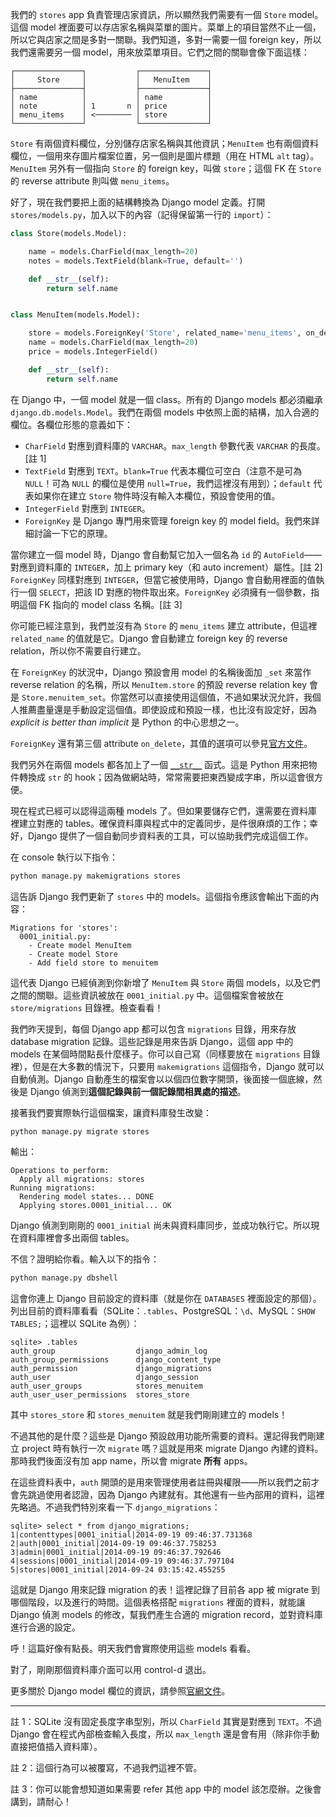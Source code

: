 我們的 `stores` app 負責管理店家資訊，所以顯然我們需要有一個 `Store` model。這個 model 裡面要可以存店家名稱與菜單的圖片。菜單上的項目當然不止一個，所以它與店家之間是多對一關聯。我們知道，多對一需要一個 foreign key，所以我們還需要另一個 model，用來放菜單項目。它們之間的關聯會像下面這樣：

    ┌───────────────┐           ┌───────────────┐
    │     Store     │           │   MenuItem    │
    ├───────────────┤           ├───────────────┤
    │ name          │           │ name          │
    │ note          │ 1       n │ price         │
    │ menu_items    │ <──────── │ store         │
    └───────────────┘           └───────────────┘

`Store` 有兩個資料欄位，分別儲存店家名稱與其他資訊；`MenuItem` 也有兩個資料欄位，一個用來存圖片檔案位置，另一個則是圖片標題（用在 HTML `alt` tag）。`MenuItem` 另外有一個指向 `Store` 的 foreign key，叫做 `store`；這個 FK 在 `Store` 的 reverse attribute 則叫做 `menu_items`。

好了，現在我們要把上面的結構轉換為 Django model 定義。打開 `stores/models.py`，加入以下的內容（記得保留第一行的 `import`）：

```python
class Store(models.Model):

    name = models.CharField(max_length=20)
    notes = models.TextField(blank=True, default='')

    def __str__(self):
        return self.name


class MenuItem(models.Model):

    store = models.ForeignKey('Store', related_name='menu_items', on_delete=models.)
    name = models.CharField(max_length=20)
    price = models.IntegerField()

    def __str__(self):
        return self.name
```

在 Django 中，一個 model 就是一個 class。所有的 Django models 都必須繼承 `django.db.models.Model`。我們在兩個 models 中依照上面的結構，加入合適的欄位。各欄位形態的意義如下：

* `CharField` 對應到資料庫的 `VARCHAR`。`max_length` 參數代表 `VARCHAR` 的長度。[註 1]
* `TextField` 對應到 `TEXT`。`blank=True` 代表本欄位可空白（注意不是可為 `NULL`！可為 `NULL` 的欄位是使用 `null=True`，我們這裡沒有用到）；`default` 代表如果你在建立 `Store` 物件時沒有輸入本欄位，預設會使用的值。
* `IntegerField` 對應到 `INTEGER`。
* `ForeignKey` 是 Django 專門用來管理 foreign key 的 model field。我們來詳細討論一下它的原理。

當你建立一個 model 時，Django 會自動幫它加入一個名為 `id` 的 `AutoField`——對應到資料庫的 `INTEGER`，加上 primary key（和 auto increment）屬性。[註 2] `ForeignKey` 同樣對應到 `INTEGER`，但當它被使用時，Django 會自動用裡面的值執行一個 `SELECT`，把該 ID 對應的物件取出來。`ForeignKey` 必須擁有一個參數，指明這個 FK 指向的 model class 名稱。[註 3]

你可能已經注意到，我們並沒有為 `Store` 的 `menu_items` 建立 attribute，但這裡 `related_name` 的值就是它。Django 會自動建立 foreign key 的 reverse relation，所以你不需要自行建立。

在 `ForeignKey` 的狀況中，Django 預設會用 model 的名稱後面加 `_set` 來當作 reverse relation 的名稱，所以 `MenuItem.store` 的預設 reverse relation key 會是 `Store.menuitem_set`。你當然可以直接使用這個值，不過如果狀況允許，我個人推薦盡量還是手動設定這個值。即使設成和預設一樣，也比沒有設定好，因為 *explicit is better than implicit* 是 Python 的中心思想之一。

`ForeignKey` 還有第三個 attribute `on_delete`，其值的選項可以參見[官方文件](https://docs.djangoproject.com/en/2.0/ref/models/fields/#django.db.models.ForeignKey.on_delete)。

我們另外在兩個 models 都各加上了一個 [`__str__`](https://docs.python.org/3/reference/datamodel.html#object.__str__) 函式。這是 Python 用來把物件轉換成 `str` 的 hook；因為做網站時，常常需要把東西變成字串，所以這會很方便。

現在程式已經可以認得這兩種 models 了。但如果要儲存它們，還需要在資料庫裡建立對應的 tables。確保資料庫與程式中的定義同步，是件很麻煩的工作；幸好，Django 提供了一個自動同步資料表的工具，可以協助我們完成這個工作。

在 console 執行以下指令：

```bash
python manage.py makemigrations stores
```

這告訴 Django 我們更新了 `stores` 中的 models。這個指令應該會輸出下面的內容：

```
Migrations for 'stores':
  0001_initial.py:
    - Create model MenuItem
    - Create model Store
    - Add field store to menuitem
```

這代表 Django 已經偵測到你新增了 `MenuItem` 與 `Store` 兩個 models，以及它們之間的關聯。這些資訊被放在 `0001_initial.py` 中。這個檔案會被放在 `store/migrations` 目錄裡。檢查看看！

我們昨天提到，每個 Django app 都可以包含 `migrations` 目錄，用來存放 database migration 記錄。這些記錄是用來告訴 Django，這個 app 中的 models 在某個時間點長什麼樣子。你可以自己寫（同樣要放在 `migrations` 目錄裡），但是在大多數的情況下，只要用 `makemigrations` 這個指令，Django 就可以自動偵測。Django 自動產生的檔案會以以個四位數字開頭，後面接一個底線，然後是 Django 偵測到**這個記錄與前一個記錄間相異處的描述**。

接著我們要實際執行這個檔案，讓資料庫發生改變：

```bash
python manage.py migrate stores
```

輸出：

```
Operations to perform:
  Apply all migrations: stores
Running migrations:
  Rendering model states... DONE
  Applying stores.0001_initial... OK
```

Django 偵測到剛剛的 `0001_initial` 尚未與資料庫同步，並成功執行它。所以現在資料庫裡會多出兩個 tables。

不信？證明給你看。輸入以下的指令：

```bash
python manage.py dbshell
```

這會你連上 Django 目前設定的資料庫（就是你在 `DATABASES` 裡面設定的那個）。列出目前的資料庫看看（SQLite：`.tables`、PostgreSQL：`\d`、MySQL：`SHOW TABLES;`；這裡以 SQLite 為例）：

```
sqlite> .tables
auth_group                  django_admin_log          
auth_group_permissions      django_content_type       
auth_permission             django_migrations         
auth_user                   django_session            
auth_user_groups            stores_menuitem           
auth_user_user_permissions  stores_store
```

其中 `stores_store` 和 `stores_menuitem` 就是我們剛剛建立的 models！

不過其他的是什麼？這些是 Django 預設啟用功能所需要的資料。還記得我們剛建立 project 時有執行一次 `migrate` 嗎？這就是用來 migrate Django 內建的資料。那時我們後面沒有加 app name，所以會 migrate **所有** apps。

在這些資料表中，`auth` 開頭的是用來管理使用者註冊與權限——所以我們之前才會先跳過使用者認證，因為 Django 內建就有。其他還有一些內部用的資料，這裡先略過。不過我們特別來看一下 `django_migrations`：

```
sqlite> select * from django_migrations;
1|contenttypes|0001_initial|2014-09-19 09:46:37.731368
2|auth|0001_initial|2014-09-19 09:46:37.758253
3|admin|0001_initial|2014-09-19 09:46:37.792646
4|sessions|0001_initial|2014-09-19 09:46:37.797104
5|stores|0001_initial|2014-09-24 03:15:42.455255
```

這就是 Django 用來記錄 migration 的表！這裡記錄了目前各 app 被 migrate 到哪個階段，以及進行的時間。這個表格搭配 `migrations` 裡面的資料，就能讓 Django 偵測 models 的修改，幫我們產生合適的 migration record，並對資料庫進行合適的設定。

呼！這篇好像有點長。明天我們會實際使用這些 models 看看。

對了，剛剛那個資料庫介面可以用 control-d 退出。


更多關於 Django model 欄位的資訊，請參照[官網文件](https://docs.djangoproject.com/en/1.7/ref/models/fields/)。

---

註 1：SQLite 沒有固定長度字串型別，所以 `CharField` 其實是對應到 `TEXT`。不過 Django 會在程式內部檢查輸入長度，所以 `max_length` 還是會有用（除非你手動直接把值插入資料庫）。

註 2：這個行為可以被覆寫，不過我們這裡不管。

註 3：你可以能會想知道如果需要 refer 其他 app 中的 model 該怎麼辦。之後會講到，請耐心！

